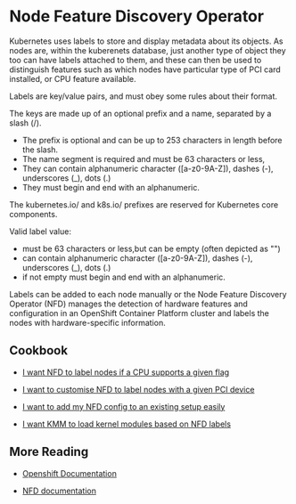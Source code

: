 # Node Feature Discovery Operator

Kubernetes uses labels to store and display metadata about its objects. As nodes are, within the kuberenets database, just another type of object they too can have labels attached to them, and these can then be used to distinguish features such as which nodes have particular type of PCI card installed, or CPU feature available.

Labels are key/value pairs, and must obey some rules about their format.

 The keys are made up of an optional prefix and a name, separated by a slash (/).

* The prefix is optional and can be up to 253 characters in length before the slash.
* The name segment is required and must be 63 characters or less,
* They can contain alphanumeric character ([a-z0-9A-Z]), dashes (-), underscores (_), dots (.)
* They must begin and end with an alphanumeric.

The kubernetes.io/ and k8s.io/ prefixes are reserved for Kubernetes core components.

Valid label value:
* must be 63 characters or less,but can be empty (often depicted as "")
* can contain alphanumeric character ([a-z0-9A-Z]), dashes (-), underscores (_), dots (.)
* if not empty must begin and end with an alphanumeric.


Labels can be added to each node manually or the Node Feature Discovery Operator (NFD) manages the detection of hardware features and configuration in an OpenShift Container Platform cluster and labels the nodes with hardware-specific information.


## Cookbook

* [I want NFD to label nodes if a CPU supports a given flag](cpu_flags.md)

* [I want to customise NFD to label nodes with a given PCI device](pci_devices.md)

* [I want to add my NFD config to an existing setup easily](custom_rules.md)

* [I want KMM to load kernel modules based on NFD labels](kmm.md)

## More Reading
* [Openshift Documentation](https://docs.openshift.com/container-platform/4.13/hardware_enablement/psap-node-feature-discovery-operator.html)

* [NFD documentation](https://kubernetes-sigs.github.io/node-feature-discovery/v0.13/get-started/index.html)
